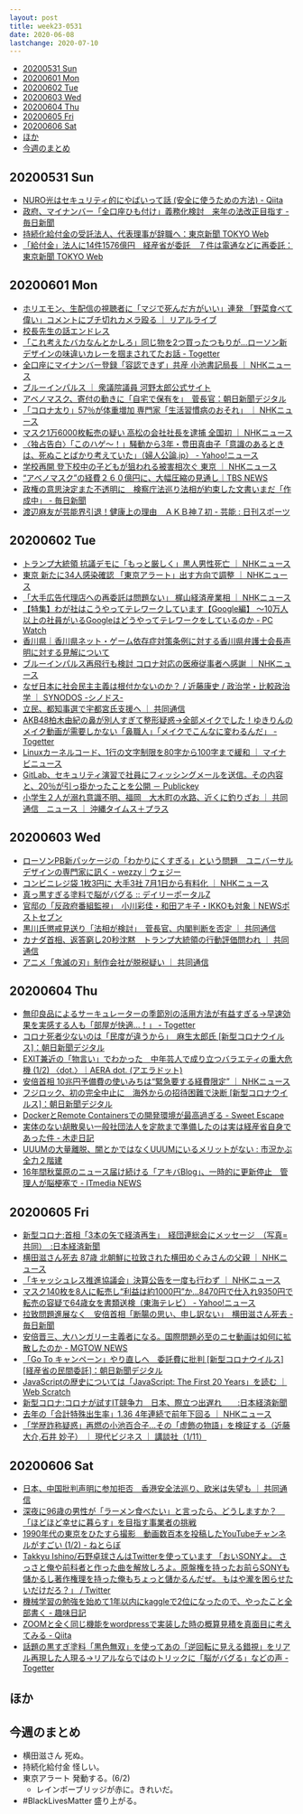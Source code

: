 ```yaml
---
layout: post
title: week23-0531
date: 2020-06-08
lastchange: 2020-07-10
---
```


- [20200531 Sun](#20200531-sun)
- [20200601 Mon](#20200601-mon)
- [20200602 Tue](#20200602-tue)
- [20200603 Wed](#20200603-wed)
- [20200604 Thu](#20200604-thu)
- [20200605 Fri](#20200605-fri)
- [20200606 Sat](#20200606-sat)
- [ほか](#ほか)
- [今週のまとめ](#今週のまとめ)

## 20200531 Sun
- [NURO光はセキュリティ的にやばいって話 (安全に使うための方法) - Qiita](https://qiita.com/notoken3331/items/ca228e2ac28ac7ea4879)
- [政府、マイナンバー「全口座ひも付け」義務化検討　来年の法改正目指す - 毎日新聞](https://mainichi.jp/articles/20200531/k00/00m/040/139000c)
- [持続化給付金の受託法人、代表理事が辞職へ：東京新聞 TOKYO Web](https://www.tokyo-np.co.jp/article/32341)
- [「給付金」法人に14件1576億円　経産省が委託　７件は電通などに再委託：東京新聞 TOKYO Web](https://www.tokyo-np.co.jp/article/32435)

## 20200601 Mon
- [ホリエモン、生配信の視聴者に「マジで死んだ方がいい」連発 「野菜食べて偉い」コメントにブチ切れカメラ殴る ｜ リアルライブ](https://npn.co.jp/article/detail/200004549)
- [校長先生の話エンドレス](https://koucho-endless.com/)
- [「これ考えたバカなんとかしろ」同じ物を2つ買ったつもりが…ローソン新デザインの味違いカレーを掴まされてたお話 - Togetter](https://togetter.com/li/1531487)
- [全口座にマイナンバー登録「容認できず」共産 小池書記局長 ｜ NHKニュース](https://www3.nhk.or.jp/news/html/20200601/k10012454221000.html)
- [ブルーインパルス ｜ 衆議院議員 河野太郎公式サイト](https://www.taro.org/2020/06/%E3%83%96%E3%83%AB%E3%83%BC%E3%82%A4%E3%83%B3%E3%83%91%E3%83%AB%E3%82%B9.php)
- [アベノマスク、寄付の動きに「自宅で保有を」　菅長官：朝日新聞デジタル](https://www.asahi.com/articles/ASN614K9TN61ULFA00Q.html)
- [「コロナ太り」57％が体重増加 専門家「生活習慣病のおそれ」 ｜ NHKニュース](https://www3.nhk.or.jp/news/html/20200602/k10012454461000.html)
- [マスク1万6000枚転売の疑い 高松の会社社長を逮捕 全国初 ｜ NHKニュース](https://www3.nhk.or.jp/news/html/20200601/k10012454001000.html)
- [〈独占告白〉「このハゲ～！」騒動から3年・豊田真由子「意識のあるときは、死ぬことばかり考えていた」（婦人公論.jp） - Yahoo!ニュース](https://news.yahoo.co.jp/articles/2e775885c15d71249150b43c6779799ca964e881)
- [学校再開 登下校中の子どもが狙われる被害相次ぐ 東京 ｜ NHKニュース](https://www3.nhk.or.jp/news/html/20200601/k10012453801000.html)
- [“アベノマスク”の経費２６０億円に、大幅圧縮の見通し｜TBS NEWS](https://news.tbs.co.jp/newseye/tbs_newseye3993079.html)
- [政権の意思決定また不透明に　検察庁法巡り法相が約束した文書いまだ「作成中」 - 毎日新聞](https://mainichi.jp/articles/20200531/k00/00m/010/170000c)
- [渡辺麻友が芸能界引退！健康上の理由　ＡＫＢ神７初 - 芸能 : 日刊スポーツ](https://web.archive.org/web/20200601032020/https://www.nikkansports.com/entertainment/news/202006010000261.html)


## 20200602 Tue
- [トランプ大統領 抗議デモに「もっと厳しく」黒人男性死亡 ｜ NHKニュース](https://www3.nhk.or.jp/news/html/20200602/k10012454541000.html)
- [東京 新たに34人感染確認 「東京アラート」出す方向で調整 ｜ NHKニュース](https://www3.nhk.or.jp/news/html/20200602/k10012455031000.html)
- [「大手広告代理店への再委託は問題ない」 梶山経済産業相 ｜ NHKニュース](https://www3.nhk.or.jp/news/html/20200602/k10012454751000.html)
- [【特集】わが社はこうやってテレワークしています【Google編】 ～10万人以上の社員がいるGoogleはどうやってテレワークをしているのか - PC Watch](https://pc.watch.impress.co.jp/docs/topic/feature/1256200.html)
- [香川県｜香川県ネット・ゲーム依存症対策条例に対する香川県弁護士会長声明に対する見解について](https://www.pref.kagawa.lg.jp/content/dir8/dir8_11/dir8_11_2/wlgl66200602094905.shtml)
- [ブルーインパルス再飛行も検討 コロナ対応の医療従事者へ感謝 ｜ NHKニュース](https://www3.nhk.or.jp/news/html/20200602/k10012455411000.html)
- [なぜ日本に社会民主主義は根付かないのか？ / 近藤康史 / 政治学・比較政治学 ｜ SYNODOS -シノドス-](https://synodos.jp/politics/23208)
- [立民、都知事選で宇都宮氏支援へ ｜ 共同通信](https://this.kiji.is/640537438221665377)
- [AKB48柏木由紀の鼻が別人すぎて整形疑惑→全部メイクでした！ゆきりんのメイク動画が需要しかない「鼻職人」「メイクでこんなに変わるんだ」 - Togetter](https://togetter.com/li/1532990)
- [Linuxカーネルコード、1行の文字制限を80字から100字まで緩和 ｜ マイナビニュース](https://news.mynavi.jp/article/20200602-1047066/)
- [GitLab、セキュリティ演習で社員にフィッシングメールを送信。その内容と、20％が引っ掛かったことを公開 － Publickey](https://www.publickey1.jp/blog/20/gitlab20.html)
- [小学生２人が溺れ意識不明、福岡　大木町の水路、近くに釣りざお ｜ 共同通信　ニュース ｜ 沖縄タイムス＋プラス](https://www.okinawatimes.co.jp/articles/-/580046)

## 20200603 Wed
- [ローソンPB新パッケージの「わかりにくすぎる」という問題　ユニバーサルデザインの専門家に訊く - wezzy｜ウェジー](https://wezz-y.com/archives/77514)
- [コンビニレジ袋 1枚3円に 大手3社 7月1日から有料化 ｜ NHKニュース](https://www3.nhk.or.jp/news/html/20200603/k10012456951000.html)
- [真っ黒すぎる塗料で脳がバグる :: デイリーポータルZ](https://dailyportalz.jp/kiji/kokushoku_musou-brain-bug)
- [官邸の「反政府番組監視」　小川彩佳・和田アキ子・IKKOも対象｜NEWSポストセブン](https://www.news-postseven.com/archives/20200603_1567595.html?DETAIL)
- [黒川氏懲戒見送り「法相が検討」　菅長官、内閣判断を否定 ｜ 共同通信](https://this.kiji.is/640853381779047521)
- [カナダ首相、返答窮し20秒沈黙　トランプ大統領の行動評価問われ ｜ 共同通信](https://this.kiji.is/640756880489055329)
- [アニメ「鬼滅の刃」制作会社が脱税疑い ｜ 共同通信](https://this.kiji.is/640741278316020833)

## 20200604 Thu
- [無印良品によるサーキュレーターの季節別の活用方法が有益すぎる→早速効果を実感する人も「部屋が快適…！」 - Togetter](https://togetter.com/li/1535738)
- [コロナ死者少ないのは「民度が違うから」　麻生太郎氏 \[新型コロナウイルス\]：朝日新聞デジタル](https://www.asahi.com/articles/ASN6455CGN64UTFK008.html)
- [EXIT兼近の「物言い」でわかった　中年芸人で成り立つバラエティの重大危機 (1/2) 〈dot.〉｜AERA dot. (アエラドット)](https://dot.asahi.com/dot/2020060100023.html)
- [安倍首相 10兆円予備費の使いみちは“緊急要する経費限定” ｜ NHKニュース](https://www3.nhk.or.jp/news/html/20200604/k10012458331000.html)
- [フジロック、初の完全中止に　海外からの招待困難で決断 \[新型コロナウイルス\]：朝日新聞デジタル](https://www.asahi.com/articles/ASN647DLRN64UCVL01C.html)
- [DockerとRemote Containersでの開発環境が最高過ぎる - Sweet Escape](https://www.keisuke69.net/entry/2020/06/04/145719)
- [実体のない胡散臭い一般社団法人を定款まで準備したのは実は経産省自身であった件 - 木走日記](https://kibashiri.hatenablog.com/entry/2020/06/04/111449)
- [UUUMの大量離脱、闇とかではなくUUUMにいるメリットがない : 市況かぶ全力２階建](http://kabumatome.doorblog.jp/archives/65963758.html)
- [16年間秋葉原のニュース届け続ける「アキバBlog」、一時的に更新停止　管理人が脳梗塞で - ITmedia NEWS](https://www.itmedia.co.jp/news/articles/2006/04/news140.html)

## 20200605 Fri
- [新型コロナ:首相「3本の矢で経済再生」　経団連総会にメッセージ　（写真=共同）　:日本経済新聞](https://www.nikkei.com/article/DGXMZO59882490S0A600C2PP8000/)
- [横田滋さん死去 87歳 北朝鮮に拉致された横田めぐみさんの父親 ｜ NHKニュース](https://www3.nhk.or.jp/news/html/20200605/k10012460061000.html)
- [「キャッシュレス推進協議会」決算公告を一度も行わず ｜ NHKニュース](https://www3.nhk.or.jp/news/html/20200605/k10012460421000.html)
- [マスク140枚を8人に転売し“利益は約1000円”か…8470円で仕入れ9350円で転売の容疑で64歳女を書類送検（東海テレビ） - Yahoo!ニュース](https://news.yahoo.co.jp/articles/82343edf068ecc0a7fd0df8fc7099fda4a5a57e4)
- [拉致問題進展なく　安倍首相「断腸の思い、申し訳ない」　横田滋さん死去 - 毎日新聞](https://mainichi.jp/articles/20200605/k00/00m/010/326000c)
- [安倍晋三、大ハンガリー主義者になる。国際問題必至のニセ動画は如何に拡散したのか - MGTOW NEWS](https://mgtow.hatenablog.com/entry/20200606/1591374989)
- [「Go To キャンペーン」やり直しへ　委託費に批判 \[新型コロナウイルス\]\[経産省の民間委託\]：朝日新聞デジタル](https://www.asahi.com/articles/ASN654J8NN65ULFA01F.html)
- [JavaScriptの歴史については「JavaScript: The First 20 Years」を読む ｜ Web Scratch](https://efcl.info/2020/06/05/javascript-history/)
- [新型コロナ:コロナが試すIT競争力　日本、際立つ出遅れ　　:日本経済新聞](https://www.nikkei.com/article/DGXMZO60046200V00C20A6MM8000/)
- [去年の「合計特殊出生率」1.36 4年連続で前年下回る ｜ NHKニュース](https://www3.nhk.or.jp/news/html/20200605/k10012459541000.html)
- [「学歴詐称疑惑」再燃の小池百合子…その「虚飾の物語」を検証する（近藤 大介,石井 妙子） ｜ 現代ビジネス ｜ 講談社（1/11）](https://gendai.ismedia.jp/articles/-/73063)

## 20200606 Sat
- [日本、中国批判声明に参加拒否　香港安全法巡り、欧米は失望も ｜ 共同通信](https://this.kiji.is/642106137812698209)
- [深夜に96歳の男性が「ラーメン食べたい」と言ったら、どうしますか？　「ほどほど幸せに暮らす」を目指す事業者の挑戦](https://www.buzzfeed.com/jp/naokoiwanaga/grundtvig-ramen)
- [1990年代の東京をひたすら撮影　動画数百本を投稿したYouTubeチャンネルがすごい (1/2) - ねとらぼ](https://nlab.itmedia.co.jp/nl/articles/2006/06/news004.html)
- [Takkyu Ishino/石野卓球さんはTwitterを使っています 「おいSONYよ。 さっさと俺や前科者と作った曲を解放しろよ。原盤権を持ったお前らSONYも儲かるし著作権理を持った俺もちょっと儲かるんだぜ。 もはや瀧を困らせたいだけだろ？」 / Twitter](https://twitter.com/TakkyuIshino/status/1269263784733896704)
- [機械学習の勉強を始めて1年以内にkaggleで2位になったので、やったこと全部書く - 趣味日記](https://aryyyyy.hatenablog.com/entry/2020/06/05/122356)
- [ZOOMと全く同じ機能をwordpressで実装した時の概算見積を真面目に考えてみる - Qiita](https://qiita.com/otupy/items/db5b0db64cd15c2c996a)
- [話題の黒すぎ塗料「黒色無双」を使ってあの「逆回転に見える錯視」をリアル再現した人現る→リアルならではのトリックに「脳がバグる」などの声 - Togetter](https://togetter.com/li/1537237)

## ほか

## 今週のまとめ
- 横田滋さん 死ぬ。
- 持続化給付金 怪しい。
- 東京アラート 発動する。(6/2)
  - レインボーブリッジが赤に。きれいだ。
- #BlackLivesMatter 盛り上がる。